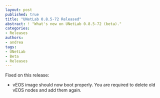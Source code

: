 ```yaml
---
layout: post
published: true
title: "UNetLab 0.8.5-72 Released"
abstract: ! "What's new on UNetLab 0.8.5-72 (beta)."
categories:
- Releases
authors:
- andrea
tags:
- UNetLab
- Beta
- Releases
---
```

Fixed on this release:

* vEOS image should now boot properly. You are required to delete old vEOS nodes and add them again.
